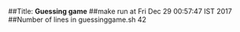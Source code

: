 ##Title: **Guessing game**
##make run at
Fri Dec 29 00:57:47 IST 2017
##Number of lines in guessinggame.sh
42
